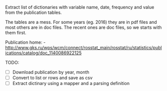 Extract list of dictionaries with variable name, date, frequency and value 
from the publication tables. 

The tables are a mess. For some years (eg. 2016) they are in pdf files and most 
others are in doc files. The recent ones are doc files, so we starts with them first.

Publication home:
    - <http://www.gks.ru/wps/wcm/connect/rosstat_main/rosstat/ru/statistics/publications/catalog/doc_1140086922125>
    
    
TODO: 
- [ ] Download publication by year, month  
- [ ] Convert to list or rows and save as csv 
- [ ] Extract dictinary using a mapper and a parsing definition
